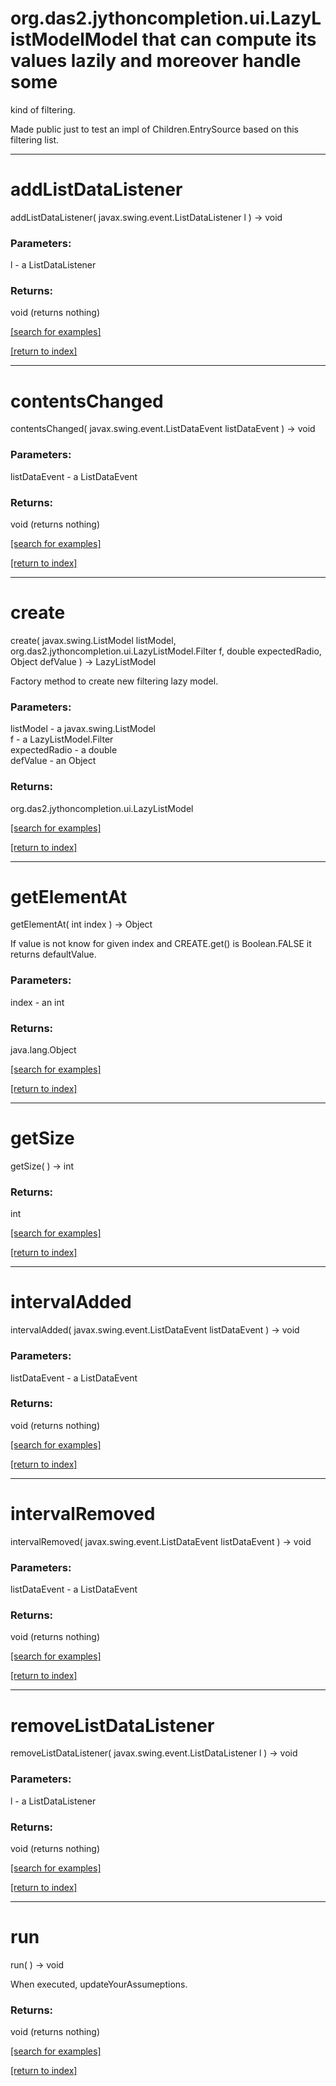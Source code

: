 # org.das2.jythoncompletion.ui.LazyListModelModel that can compute its values lazily and moreover handle some
 kind of filtering.

 Made public just to test an impl of Children.EntrySource based on this
 filtering list.
***
<a name="addListDataListener"></a>
# addListDataListener
addListDataListener( javax.swing.event.ListDataListener l ) &rarr; void



### Parameters:
l - a ListDataListener

### Returns:
void (returns nothing)


<a href="https://github.com/autoplot/dev/search?q=addListDataListener&unscoped_q=addListDataListener">[search for examples]</a>

<a href="https://github.com/autoplot/documentation/blob/master/javadoc/index-all.md">[return to index]</a>

***
<a name="contentsChanged"></a>
# contentsChanged
contentsChanged( javax.swing.event.ListDataEvent listDataEvent ) &rarr; void



### Parameters:
listDataEvent - a ListDataEvent

### Returns:
void (returns nothing)


<a href="https://github.com/autoplot/dev/search?q=contentsChanged&unscoped_q=contentsChanged">[search for examples]</a>

<a href="https://github.com/autoplot/documentation/blob/master/javadoc/index-all.md">[return to index]</a>

***
<a name="create"></a>
# create
create( javax.swing.ListModel listModel, org.das2.jythoncompletion.ui.LazyListModel.Filter f, double expectedRadio, Object defValue ) &rarr; LazyListModel

Factory method to create new filtering lazy model.

### Parameters:
listModel - a javax.swing.ListModel
<br>f - a LazyListModel.Filter
<br>expectedRadio - a double
<br>defValue - an Object

### Returns:
org.das2.jythoncompletion.ui.LazyListModel


<a href="https://github.com/autoplot/dev/search?q=create&unscoped_q=create">[search for examples]</a>

<a href="https://github.com/autoplot/documentation/blob/master/javadoc/index-all.md">[return to index]</a>

***
<a name="getElementAt"></a>
# getElementAt
getElementAt( int index ) &rarr; Object

If value is not know for given index and CREATE.get() is Boolean.FALSE it returns defaultValue.

### Parameters:
index - an int

### Returns:
java.lang.Object


<a href="https://github.com/autoplot/dev/search?q=getElementAt&unscoped_q=getElementAt">[search for examples]</a>

<a href="https://github.com/autoplot/documentation/blob/master/javadoc/index-all.md">[return to index]</a>

***
<a name="getSize"></a>
# getSize
getSize(  ) &rarr; int



### Returns:
int


<a href="https://github.com/autoplot/dev/search?q=getSize&unscoped_q=getSize">[search for examples]</a>

<a href="https://github.com/autoplot/documentation/blob/master/javadoc/index-all.md">[return to index]</a>

***
<a name="intervalAdded"></a>
# intervalAdded
intervalAdded( javax.swing.event.ListDataEvent listDataEvent ) &rarr; void



### Parameters:
listDataEvent - a ListDataEvent

### Returns:
void (returns nothing)


<a href="https://github.com/autoplot/dev/search?q=intervalAdded&unscoped_q=intervalAdded">[search for examples]</a>

<a href="https://github.com/autoplot/documentation/blob/master/javadoc/index-all.md">[return to index]</a>

***
<a name="intervalRemoved"></a>
# intervalRemoved
intervalRemoved( javax.swing.event.ListDataEvent listDataEvent ) &rarr; void



### Parameters:
listDataEvent - a ListDataEvent

### Returns:
void (returns nothing)


<a href="https://github.com/autoplot/dev/search?q=intervalRemoved&unscoped_q=intervalRemoved">[search for examples]</a>

<a href="https://github.com/autoplot/documentation/blob/master/javadoc/index-all.md">[return to index]</a>

***
<a name="removeListDataListener"></a>
# removeListDataListener
removeListDataListener( javax.swing.event.ListDataListener l ) &rarr; void



### Parameters:
l - a ListDataListener

### Returns:
void (returns nothing)


<a href="https://github.com/autoplot/dev/search?q=removeListDataListener&unscoped_q=removeListDataListener">[search for examples]</a>

<a href="https://github.com/autoplot/documentation/blob/master/javadoc/index-all.md">[return to index]</a>

***
<a name="run"></a>
# run
run(  ) &rarr; void

When executed, updateYourAssumeptions.

### Returns:
void (returns nothing)


<a href="https://github.com/autoplot/dev/search?q=run&unscoped_q=run">[search for examples]</a>

<a href="https://github.com/autoplot/documentation/blob/master/javadoc/index-all.md">[return to index]</a>

